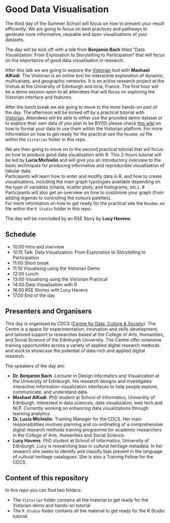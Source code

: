 # Good Data Visualisation

The third day of the Summer School will focus on how to present your result efficiently. 
We are going to focus on best practices and pathways to generate more informative, reusable and open visualisations of your datasets.

The day will be kick off with a talk from **Benjamin Bach** titled “Data Visualization: From Exploration to Storytelling to Participation” that will focus on the importance of good data visualisation in research.

After this talk we are going to explore the [Vistorian](vistorian.net) tool with **Mashael AlKadi**. 
The Vistorian is an online tool for interactive exploration of dynamic, multivariate, and geographic networks.
It is an active research project at the Vishub at the University of Edinburgh and Inria, France. 
The first hour will be a demo session open to all attendees that will focus on exploring the Vistorian interface and features.

After the lunch break we are going to move to the more hands-on part of the day.
The afternoon will be kicked off by a practical tutorial with [Vistorian](vistorian.net). 
Attendees will be able to either use the provided demo dataset or to explore thier own data (if you plan to be BYOD please check [this wiki](https://vistorian.github.io/formattingdata.html) on how to format your data to use them within the Vistorian platform.
For more information on how to get ready for the practical see the `Readme.md` file within the `Vistorian` folder in this repo.

We are then going to move on to the second practical tutorial that will focus on how to produce good data visualisation with R.
This 2-hours tutorial will be led by **Lucia Michielin** and will give you an introductory overview to the basic techniques for producing informative and reproducible visualisation of tabular data.  
Participants will learn how to enter and modify data in R, and how to create visualisations, including the main graph typologies available depending on the type of variables (charts, scatter plots, and histograms, etc.). #
Participants will also get an overview on how to customise your graph (from adding legends to controlling the colours palettes).  
For more information on how to get ready for the practical see the `Readme.md` file within the `R Studio` folder in this repo.

The day will be concluded by an RSE Story by **Lucy Havens**. 


## Schedule

- 10.00 Intro and overview 
- 10.15 Talk: Data Visualization: From Exploration to Storytelling to Participation
- 11:00 Short break
- 11:10 Visualising using the Vistorian Demo
- 12:00 Lunch
- 13:00 Visualising using the Vistorian Practical
- 14:00 Data Visualisation with R 
- 16.00 RSE Stories with Lucy Havens
- 17.00 End of the day


## Presenters and Organisers

This day is organised by CDCS ([Centre for Data, Culture & Society](https://www.cdcs.ed.ac.uk/)). 
The Centre is a space for experimentation, innovation and skills development, and tailored support to researches based at the College of Arts, Humanities, and Social Science of the Edinburgh University. 
The Centre offer extensive training opportunities across a variety of applied digital research methods and work to showcase the potential of data-rich and applied digital research.

The speakers of the day are: 

- **Dr. Benjamin Bach**. Lecturer in Design Informatics and Visualization at the University of Edinburgh. 
His research designs and investigates interactive information visualization interfaces to help people explore, communicate, and understand data.
- **Mashael AlKadi**.  PhD student at School of Informatics, University of Edinburgh. 
Interested in data sciences, data visualization, web tech and NLP. Currently working on enhancing data visualizations through learning analytics.
- **Dr. Lucia Michielin**. Training Manager for the CDCS. 
Her main responsibilities involves planning and co-ordinating of a comprehensive digital research methods training programme for academic researchers in the College of Arts, Humanities and Social Science. 
- **Lucy Havens**.  PhD student at School of Informatics, University of Edinburgh.
Lucy is researching bias in cultural heritage metadata. 
In her research she seeks to identify and classify bias present in the language of cultural heritage catalogues. She is also a Training Fellow for the CDCS.

## Content of this repository

In this repo you can find two folders:
- The `Vistorian` folder contains all the material to get ready for the Vistorian demo and hands-on tutorial
- The `R Studio` folder contains all the material to get ready for the R Studio tutorial

